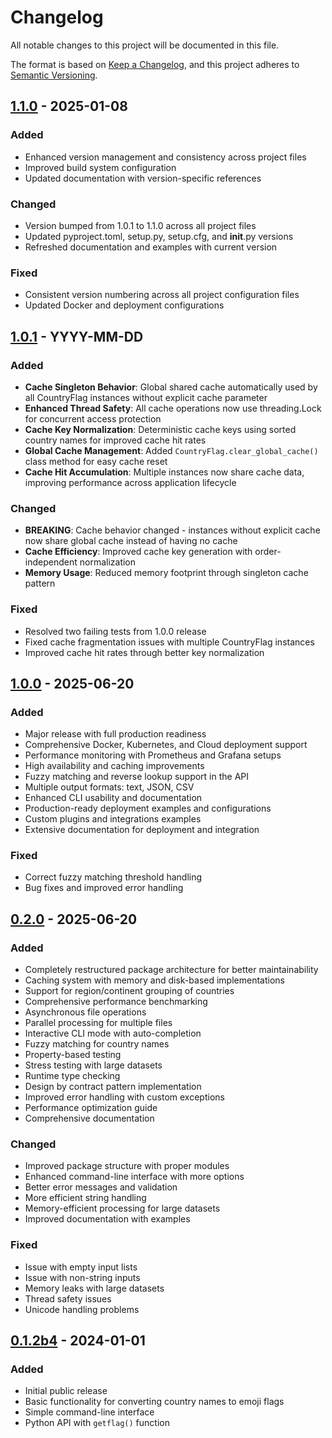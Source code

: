# Changelog

All notable changes to this project will be documented in this file.

The format is based on [Keep a Changelog](https://keepachangelog.com/en/1.0.0/),
and this project adheres to [Semantic Versioning](https://semver.org/spec/v2.0.0.html).

## [1.1.0] - 2025-01-08

### Added
- Enhanced version management and consistency across project files
- Improved build system configuration
- Updated documentation with version-specific references

### Changed
- Version bumped from 1.0.1 to 1.1.0 across all project files
- Updated pyproject.toml, setup.py, setup.cfg, and __init__.py versions
- Refreshed documentation and examples with current version

### Fixed
- Consistent version numbering across all project configuration files
- Updated Docker and deployment configurations

## [1.0.1] - YYYY-MM-DD

### Added
- **Cache Singleton Behavior**: Global shared cache automatically used by all CountryFlag instances without explicit cache parameter
- **Enhanced Thread Safety**: All cache operations now use threading.Lock for concurrent access protection
- **Cache Key Normalization**: Deterministic cache keys using sorted country names for improved cache hit rates
- **Global Cache Management**: Added `CountryFlag.clear_global_cache()` class method for easy cache reset
- **Cache Hit Accumulation**: Multiple instances now share cache data, improving performance across application lifecycle

### Changed
- **BREAKING**: Cache behavior changed - instances without explicit cache now share global cache instead of having no cache
- **Cache Efficiency**: Improved cache key generation with order-independent normalization
- **Memory Usage**: Reduced memory footprint through singleton cache pattern

### Fixed
- Resolved two failing tests from 1.0.0 release
- Fixed cache fragmentation issues with multiple CountryFlag instances
- Improved cache hit rates through better key normalization

## [1.0.0] - 2025-06-20

### Added
- Major release with full production readiness
- Comprehensive Docker, Kubernetes, and Cloud deployment support
- Performance monitoring with Prometheus and Grafana setups
- High availability and caching improvements
- Fuzzy matching and reverse lookup support in the API
- Multiple output formats: text, JSON, CSV
- Enhanced CLI usability and documentation
- Production-ready deployment examples and configurations
- Custom plugins and integrations examples
- Extensive documentation for deployment and integration

### Fixed
- Correct fuzzy matching threshold handling
- Bug fixes and improved error handling

## [0.2.0] - 2025-06-20

### Added
- Completely restructured package architecture for better maintainability
- Caching system with memory and disk-based implementations
- Support for region/continent grouping of countries
- Comprehensive performance benchmarking
- Asynchronous file operations
- Parallel processing for multiple files
- Interactive CLI mode with auto-completion
- Fuzzy matching for country names
- Property-based testing
- Stress testing with large datasets
- Runtime type checking
- Design by contract pattern implementation
- Improved error handling with custom exceptions
- Performance optimization guide
- Comprehensive documentation

### Changed
- Improved package structure with proper modules
- Enhanced command-line interface with more options
- Better error messages and validation
- More efficient string handling
- Memory-efficient processing for large datasets
- Improved documentation with examples

### Fixed
- Issue with empty input lists
- Issue with non-string inputs
- Memory leaks with large datasets
- Thread safety issues
- Unicode handling problems

## [0.1.2b4] - 2024-01-01

### Added
- Initial public release
- Basic functionality for converting country names to emoji flags
- Simple command-line interface
- Python API with `getflag()` function

[1.1.0]: https://github.com/Lendersmark/countryflag/compare/v1.0.1...v1.1.0
[1.0.1]: https://github.com/Lendersmark/countryflag/compare/v1.0.0...v1.0.1
[1.0.0]: https://github.com/Lendersmark/countryflag/compare/v0.2.0...v1.0.0
[0.2.0]: https://github.com/Lendersmark/countryflag/compare/v0.1.2b4...v0.2.0
[0.1.2b4]: https://github.com/Lendersmark/countryflag/releases/tag/v0.1.2b4
